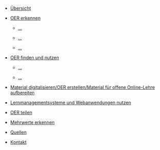 <!-- docs/_sidebar.md -->

<br>

* [Übersicht](./)

* [OER erkennen](kapitel1_1.md)

  * [...](kapitel1_2.md)
  
  * [...](kapitel1_3.md)
  
  * [...](kapitel1_3.md)

* [OER finden und nutzen](kapitel2_1.md)

  * [...](kapitel2_2.md)
  
  * [...](kapitel2_3.md)

* [Material digitalisieren/OER erstellen/Material für offene Online-Lehre aufbereiten](kapitel3_1.md)

* [Lernmanagementsysteme und Webanwendungen nutzen](kapitel4_1.md)

* [OER teilen](kapitel5_1.md)

* [Mehrwerte erkennen](kapitel6_1.md)

* [Quellen](/licenses/sources.md)

* [Kontakt](/contact/index)
